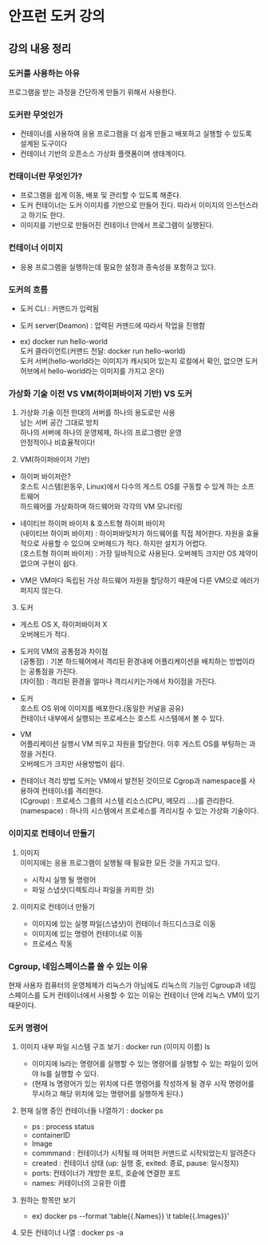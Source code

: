 # 안프런 도커 강의

## 강의 내용 정리

### 도커를 사용하는 아유

프로그램을 받는 과정을 간단하게 만들기 위해서 사용한다.

### 도커란 무엇인가

- 컨테이너를 사용하여 응용 프로그램을 더 쉽게 만들고 배포하고 실행할 수 있도록 설계된 도구이다
- 컨테이너 기반의 오픈소스 가상화 플랫폼이며 생태계이다.

### 컨태이너란 무엇인가?

- 프로그램을 쉽게 이동, 배포 및 관리할 수 있도록 해준다.
- 도커 컨테이너는 도커 이미지를 기반으로 만들어 진다. 따라서 이미지의 인스턴스라고 하기도 한다.
- 이미지를 기반으로 만들어진 컨테이너 안에서 프로그램이 실행된다.

### 컨테이너 이미지

- 응용 프로그램을 실행하는데 필요한 설정과 종속성을 포함하고 있다.

### 도커의 흐름

- 도커 CLI : 커맨드가 입력됨
- 도커 server(Deamon) : 압력된 커맨드에 따라서 작업을 진행함

- ex) docker run hello-world  
  도커 클라이언트(커맨드 전달: docker run hello-world)  
  도커 서버(hello-world라는 이미지가 캐시되어 있는지 로컬에서 확인, 없으면 도커 허브에서 hello-world라는 이미지를 가지고 온다)

### 가상화 기술 이전 VS VM(하이퍼바이저 기반) VS 도커

1. 가상화 기술 이전
   한대의 서버를 하나의 용도로만 사용  
   남는 서버 공간 그대로 방치  
   하나의 서버에 하나의 운영체제, 하나의 프로그램만 운영  
   안정적이나 비효율적이다!

2. VM(하이퍼바이저 기반)

- 하이퍼 바이저란?  
  호스트 시스템(윈동우, Linux)에서 다수의 게스트 OS를 구동할 수 있게 하는 소프트웨어  
  하드웨어를 가상화하며 하드웨어와 각각의 VM 모니터링

- 네이티브 하이퍼 바이저 & 호스트형 하이퍼 바이저  
  (네이티브 하이퍼 바이저) : 하이퍼바잊저가 하드웨어를 직접 제어한다. 자원을 효율적으로 사용할 수 있으며 오버헤드가 적다. 하지만 설치가 어렵다.  
  (호스트형 하이퍼 바이저) : 가장 일바적으로 사용된다. 오버헤득 크지만 OS 제약이 없으며 구현이 쉽다.

- VM은 VM마다 독립된 가상 하드웨어 자원을 할당하기 때문에 다른 VM으로 에러가 퍼지지 않는다.

3. 도커

- 게스트 OS X, 하이퍼바이저 X  
  오버헤드가 적다.

- 도커의 VM의 공통점과 차이점  
  (공통점) : 기본 하드웨어에서 격리된 환경내에 어플리케이션을 배치하는 방법이라는 공통점을 가진다.  
  (차이점) : 격리된 환경을 얼마나 격리시키는가에서 차이점을 가진다.

- 도커  
  호스트 OS 위에 이미지를 배포한다.(동일한 커널을 공유)  
  컨테이너 내부에서 실행되는 프로세스는 호스트 시스템에서 볼 수 있다.

- VM  
  어플리케이션 실행시 VM 띄우고 자원을 할당한다. 이후 게스트 OS를 부팅하는 과정을 거친다.  
  오버헤드가 크지만 사용방법이 쉽다.

- 컨테이너 격리 방법
  도커는 VM에서 발전된 것이므로 Cgrop과 namespace를 사용하여 컨테이너를 격리한다.  
  (Cgroup) : 프로세스 그룹의 시스템 리소스(CPU, 메모리 ....)를 관리한다.  
  (namespace) : 하나의 시스템에서 프로세스를 격리시킬 수 있는 가상화 기술이다.

### 이미지로 컨테이너 만들기

1. 이미지  
   이미지에는 응용 프로그램이 실행될 때 필요한 모든 것을 가지고 있다.

   - 시작시 실행 될 명령어
   - 파일 스냅샷(디렉토리나 파일을 카피한 것)

2. 이미지로 컨테이너 만들기

   - 이미지에 있는 실행 파일(스냅샷)이 컨테이너 하드디스크로 이동
   - 이미지에 있는 명령어 컨테이너로 이동
   - 프로세스 작동

### Cgroup, 네임스페이스를 쓸 수 있는 이유

현재 사용자 컴퓨터의 운영체제가 리눅스가 아님에도 리눅스의 기능인 Cgroup과 네임스페이스를 도커 컨테이너에서 사용할 수 있는 이유는 컨테이너 안에 리눅스 VM이 있기 때문이다.

### 도커 명령어

1. 이미지 내부 파일 시스템 구조 보기 : docker run (이미지 이름) ls

   - 이미지에 ls라는 명령어를 실행할 수 있는 명령어를 실행할 수 있는 파일이 있어야 ls를 실행할 수 있다.
   - (현재 ls 명령어가 있는 위치에 다른 명령어를 작성하게 될 경우 시작 명령어를 무시하고 해당 위치에 있는 명령어를 실행하게 된다.)

2. 현재 실행 중인 컨테이너들 나열하기 : docker ps

   - ps : process status
   - containerID
   - Image
   - commmand : 컨테이너가 시작될 때 어떠한 커맨드로 시작되었는지 알려준다
   - created : 컨테이너 상태 (up: 실행 중, exited: 종료, pause: 일시정지)
   - ports: 컨테이너가 개방한 포트, 호슽에 연결한 포트
   - names: 커테이너의 고유한 이름

3. 원하는 항목만 보기

   - ex) docker ps --format 'table{{.Names}} \t table{{.Images}}'

4. 모든 컨테이너 나열 : docker ps -a
